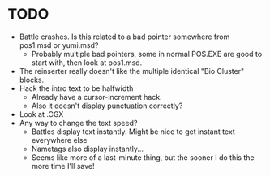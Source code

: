 # TODO
* Battle crashes. Is this related to a bad pointer somewhere from pos1.msd or yumi.msd?
	* Probably multiple bad pointers, some in normal POS.EXE are good to start with, then look at pos1.msd.
* The reinserter really doesn't like the multiple identical "Bio Cluster" blocks.
* Hack the intro text to be halfwidth
	* Already have a cursor-increment hack.
	* Also it doesn't display punctuation correctly?
* Look at .CGX
* Any way to change the text speed?
	* Battles display text instantly. Might be nice to get instant text everywhere else
	* Nametags also display instantly...
	* Seems like more of a last-minute thing, but the sooner I do this the more time I'll save!
